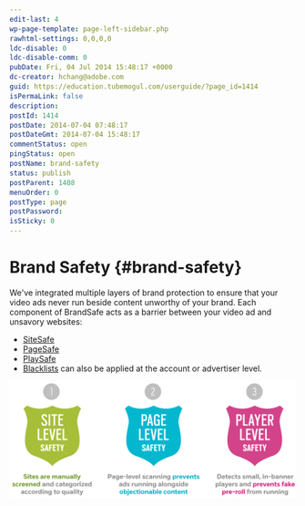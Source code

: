 ```yaml
---
edit-last: 4
wp-page-template: page-left-sidebar.php
rawhtml-settings: 0,0,0,0
ldc-disable: 0
ldc-disable-comm: 0
pubDate: Fri, 04 Jul 2014 15:48:17 +0000
dc-creator: hchang@adobe.com
guid: https://education.tubemogul.com/userguide/?page_id=1414
isPermaLink: false
description: 
postId: 1414
postDate: 2014-07-04 07:48:17
postDateGmt: 2014-07-04 15:48:17
commentStatus: open
pingStatus: open
postName: brand-safety
status: publish
postParent: 1408
menuOrder: 0
postType: page
postPassword: 
isSticky: 0
---
```


# Brand Safety {#brand-safety}

We've integrated multiple layers of brand protection to ensure that your video ads never run beside content unworthy of your brand. Each component of BrandSafe acts as a barrier between your video ad and unsavory websites:

* [SiteSafe](brand-safety/sitesafe-quality.md)
* [PageSafe](brand-safety/pagesafe-proximic.md)
* [PlaySafe](brand-safety/playsafe-fake-pre-roll.md)
* [Blacklists](brand-safety/blacklists/) can also be applied at the account or advertiser level.
  
![safetybadges](assets/safetybadges.png)